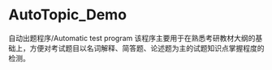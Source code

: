 # AutoTopic_Demo
自动出题程序/Automatic test program
该程序主要用于在熟悉考研教材大纲的基础上，方便对考试题目以名词解释、简答题、论述题为主的试题知识点掌握程度的检测。

